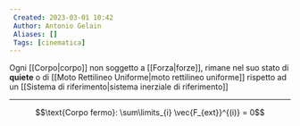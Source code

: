 ```yaml
---
 Created: 2023-03-01 10:42
 Author: Antonio Gelain
 Aliases: []
 Tags: [cinematica]
---
```


Ogni [[Corpo|corpo]] non soggetto a [[Forza|forze]], rimane nel suo stato di **quiete** o di [[Moto Rettilineo Uniforme|moto rettilineo uniforme]] rispetto ad un [[Sistema di riferimento|sistema inerziale di riferimento]]

---

$$\text{Corpo fermo}: \sum\limits_{i} \vec{F_{ext}}^{(i)} = 0$$